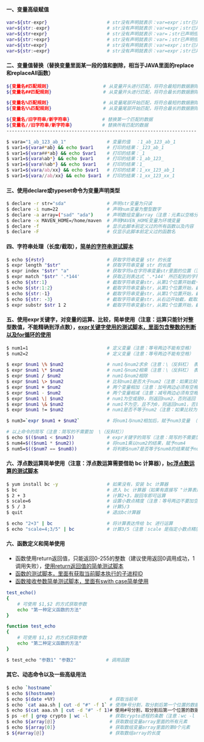 #### 一、变量高级赋值
```bash
var=${str-expr}                      # str没有声明就表示：var=expr；str已声明但没有值就表示：var=；str已声明且有值就表示：var=$str
var=${str:-expr}                     # str没有声明就表示：var=expr；str已声明但没有值就表示：var=expr；str已声明且有值就表示：var=$str
var=${str+expr}                      # str没有声明就表示：var=；str已声明但没有值就表示：var=expr；str已声明且有值就表示：var=expr
var=${str:+expr}                     # str没有声明就表示：var=；str已声明但没有值就表示：var=；str已声明且有值就表示：var=expr
var=${str=expr}                      # str没有声明就表示：var=expr；str已声明但没有值就表示：var=；str已声明且有值就表示：var=$str
var=${str:=expr}                     # str没有声明就表示：var=expr；str已声明但没有值就表示：var=expr；str已声明且有值就表示：var=$str
```

#### 二、变量值替换（替换变量里面某一段的值和删除，相当于JAVA里面的replace和replaceAll函数）
```bash
${变量名#匹配规则}                    # 从变量开头进行匹配，将符合最短的数据删除
${变量名##匹配规则}                   # 从变量开头进行匹配，将符合最长的数据删除

${变量名%匹配规则}                    # 从变量尾部开始匹配，将符合最短的数据删除
${变量名%%匹配规则}                   # 从变量尾部开始匹配，将符合最长的数据删除

${变量名/旧字符串/新字符串}            # 替换第一个匹配的数据
${变量名//旧字符串/新字符串}           # 替换所有匹配的数据
----------------------------------------------------------------------

$ vara="1_ab_123_ab_1"               # 变量的值  ：1_ab_123_ab_1
$ var1=${vara#*ab} && echo $var1     # 打印的结果：_123_ab_1
$ var1=${vara##*ab} && echo $var1    # 打印的结果：_1
$ var1=${vara%ab*} && echo $var1     # 打印的结果：1_ab_123_
$ var1=${vara%%ab*} && echo $var1    # 打印的结果：1_
$ var1=${vara/ab/xx} && echo $var1   # 打印的结果：1_xx_123_ab_1
$ var1=${vara//ab/xx} && echo $var1  # 打印的结果：1_xx_123_xx_1
```

#### 三、使用declare或typeset命令为变量声明类型
```bash
$ declare -r str="sda"               # 声明str变量为只读
$ declare -i num=22                  # 声明num变量为整型数字
$ declare -a array=("sad" "ada")     # 声明数组变量array（注意：元素以空格分隔）
$ declare -x MAVEN_HOME=/home/maven  # 声明MAVEN_HOME变量为环境变量
$ declare -f                         # 显示此脚本前定义过的所有函数以及内容
$ declare -F                         # 仅显示此脚本前定义过的函数名
```

#### 四、字符串处理（长度/截取），[简单的字符串测试脚本](https://github.com/firechiang/linux-test/tree/master/sh/str_example.sh)
```bash
$ echo ${#str}                       # 获取字符串变量 str 的长度
$ expr length "$str"                 # 获取字符串变量 str 的长度
$ expr index "$str" "a"              # 获取字符a在字符串变量str里面的位置（注意：这个只能查找单个字符）
$ expr match "$str" '.*144'          # 获取正则表达式 '.*144' 所匹配到的字符在字符串变量str里所占的长度
$ echo ${str:1}                      # 截取字符串变量str，从第1个位置开始截一直截到最后（注意：字符串从0开始计算）
$ echo ${str:1:2}                    # 截取字符串变量str，从第1个位置开始，截到第2个位置（注意：字符串从0开始计算）
$ echo ${str:-1}                     # 截取字符串变量str，从第1个位置开始，截到第2个位置（注意：字符串从0开始计算）
$ echo ${str: -3}                    # 截取字符串变量str，从右边开始截，截取3位（注意：-3和冒号之间是有空格的）
$ expr substr $str 1 2               # 截取字符串变量str，从第1个位置开始，截到第2个位置（注意：字符串从1开始计算）
```

#### 五、使用expr关键字，对变量的运算、比较，简单使用（注意：运算只能针对整型数值，不能精确到浮点数），[expr关键字使用的测试脚本，里面包含整数的判断以及for循环的使用](https://github.com/firechiang/linux-test/tree/master/sh/sum_example.sh)
```bash
$ num1=1                             # 定义变量（注意：等号两边不能有空格）
$ num2=2                             # 定义变量（注意：等号两边不能有空格）

$ expr $num1 \% $num2                # num1与num2求余（注意：\（反斜杠） 表示转义）
$ expr $num1 \* $num2                # num1与num2相乘（注意：\（反斜杠） 表示转义）
$ expr $num1 / $num2                 # num1与num2相除
$ expr $num1 \> $num2                # 比较num1是否大于num2（注意：如果比较为真直接返回 1，为假 返回 0但不会输出。 \（反斜杠） 表示转义） 
$ expr $num1 + $num2                 # 两个变量相加（注意：加号两边必须有空格）
$ expr $num1 - $num2                 # 两个变量相减（注意：减号两边必须有空格）
$ expr $num1 \| $num2                # num1为空或是0，则返回num2，否则返回 num1（注意： \（反斜杠） 表示转义）
$ expr $num1 \& $num2                # num1不为空，且不为0，则返回num1，否则返回 0（注意： \（反斜杠） 表示转义）
$ expr $num1 != $num2                # num1是否不等于num2（注意：如果比较为真直接返回 1，为假 返回 0但不会输出。 \（反斜杠） 表示转义）

$ num3=`expr $num1 + $num2`          # 将num1与num2相加后，赋予num3变量 （注意：等号两边不能有空格）

# 以上命令的简写（注意：简写的不需要加  \（反斜杠））
$ echo $(($num1 < $num2))            # expr关键字的简写（注意：简写的不需要加  \（反斜杠））
$ num4=$(($num1 * $num2))            # 将num1乘以num2的结果，赋予num4
$ num5=$(($num7 == $num8))           # 将判断$num7是否等于$num8的结果赋予num5（注意：简写的方式，判断相等要用2个等号）
```

#### 六、浮点数运算简单使用（注意：浮点数运算需要借助 bc 计算器），[bc浮点数运算的测试脚本](https://github.com/firechiang/linux-test/tree/master/sh/bc_example.sh)
```bash
$ yum install bc -y                  # 如果没有，安装 bc 计算器
$ bc                                 # 进入 bc 计算器（如果有直接写 "计算表达式" 即可运算）
$ 2 + 3                              # 计算2+3，敲回车即可运算
$ scale=6                            # 设置小数点精度（注意：等号两边不要加空格） 
$ 5 / 3                              # 计算5/3
$ quit                               # 退出bc计算器

$ echo "2+3" | bc                    # 将计算表达传给 bc 进行运算
$ echo "scale=4;3/5" | bc            # 计算3/5（注意：scale 是指定小数点精度）
```

#### 六、函数定义和简单使用
 - 函数使用return返回值，只能返回0-255的整数（建议使用返回0调用成功，1调用失败），[使用return返回值的简单测试脚本](https://github.com/firechiang/linux-test/tree/master/sh/function_example_2.sh)
 - [函数的测试脚本，里面有获取当前脚本执行的子进程ID](https://github.com/firechiang/linux-test/tree/master/sh/function_example.sh)
 - [函数接收参数简单测试脚本，里面有swith case简单使用](https://github.com/firechiang/linux-test/tree/master/sh/function_example_1.sh)
```bash
test_echo()
{
    # 可使用 $1,$2 的方式获取参数
    echo "第一种定义函数的方法"
}

function test_echo
{
    # 可使用 $1,$2 的方式获取参数
    echo "第二种定义函数的方法"
}

$ test_echo "参数1" "参数2"           # 调用函数
```

#### 其它、动态命令以及一些高级用法
```bash
$ echo `hostname`
$ echo $(hostname)
$ echo $(date +%Y)                    # 获取当前年
$ echo `cat aaa.sh | cut -d "#" -f 1` # 使用#号分割，取分割后第一个位置的数据（-d指定分隔符，-f指定获取位置）
$ echo $(cat aaa.sh | cut -d "#" -f 1)# 使用#号分割，取分割后第一个位置的数据（-d指定分隔符，-f指定获取位置）
$ ps -ef | grep crypto | wc -l        # 获取crypto进程的条数（注意：wc -l 就是统计数据的条数）
$ echo ${array[@]}                    # 获取数组变量array里面的所有元素
$ echo ${array[0]}                    # 获取数组变量array里面的第0个元素
$ ${#array[@]}                        # 获取数组array的长度
```